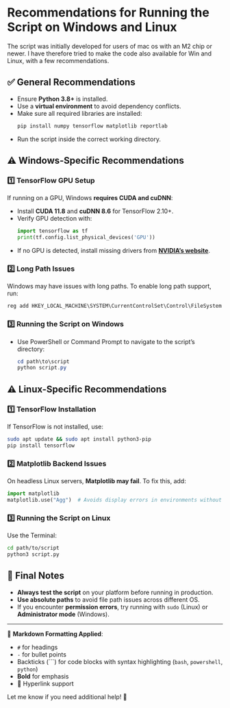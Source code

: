# Recommendations for Running the Script on Windows and Linux

The script was initially developed for users of mac os with an M2 chip or newer. I have therefore tried to make the code also available for Win and Linux, with a few recommendations.

## ✅ General Recommendations
- Ensure **Python 3.8+** is installed.
- Use a **virtual environment** to avoid dependency conflicts.
- Make sure all required libraries are installed:
  ```bash
  pip install numpy tensorflow matplotlib reportlab
  ```
- Run the script inside the correct working directory.

## ⚠️ Windows-Specific Recommendations
### 1️⃣ TensorFlow GPU Setup
If running on a GPU, Windows **requires CUDA and cuDNN**:
- Install **CUDA 11.8** and **cuDNN 8.6** for TensorFlow 2.10+.
- Verify GPU detection with:
  ```python
  import tensorflow as tf
  print(tf.config.list_physical_devices('GPU'))
  ```
- If no GPU is detected, install missing drivers from **[NVIDIA’s website](https://developer.nvidia.com/cuda-downloads)**.

### 2️⃣ Long Path Issues
Windows may have issues with long paths. To enable long path support, run:
```powershell
reg add HKEY_LOCAL_MACHINE\SYSTEM\CurrentControlSet\Control\FileSystem /v LongPathsEnabled /t REG_DWORD /d 1 /f
```

### 3️⃣ Running the Script on Windows
- Use PowerShell or Command Prompt to navigate to the script’s directory:
  ```powershell
  cd path\to\script
  python script.py
  ```

## ⚠️ Linux-Specific Recommendations
### 1️⃣ TensorFlow Installation
If TensorFlow is not installed, use:
```bash
sudo apt update && sudo apt install python3-pip
pip install tensorflow
```

### 2️⃣ Matplotlib Backend Issues
On headless Linux servers, **Matplotlib may fail**. To fix this, add:
```python
import matplotlib
matplotlib.use("Agg")  # Avoids display errors in environments without GUI
```

### 3️⃣ Running the Script on Linux
Use the Terminal:
```bash
cd path/to/script
python3 script.py
```

## 🚀 Final Notes
- **Always test the script** on your platform before running in production.
- **Use absolute paths** to avoid file path issues across different OS.
- If you encounter **permission errors**, try running with `sudo` (Linux) or **Administrator mode** (Windows).

---

📌 **Markdown Formatting Applied**:
- `#` for headings
- `-` for bullet points
- Backticks (```) for code blocks with syntax highlighting (`bash`, `powershell`, `python`)
- **Bold** for emphasis
- 🔗 Hyperlink support

Let me know if you need additional help! 🚀
